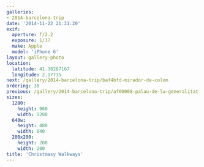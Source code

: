 ```yaml
---
galleries:
- 2014-barcelona-trip
date: '2014-11-22 21:31:20'
exif:
  aperture: f/2.2
  exposure: 1/17
  make: Apple
  model: 'iPhone 6'
layout: gallery-photo
location:
  latitude: 41.38267167
  longitude: 2.17715
next: /gallery/2014-barcelona-trip/baf4bfd-mirador-de-colom
ordering: 38
previous: /gallery/2014-barcelona-trip/af00008-palau-de-la-generalitat
sizes:
  1280:
    height: 960
    width: 1280
  640w:
    height: 480
    width: 640
  200x200:
    height: 200
    width: 200
title: 'Christmasy Walkways'
---
```

